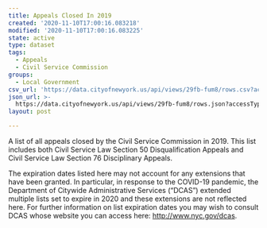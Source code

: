 ```yaml
---
title: Appeals Closed In 2019
created: '2020-11-10T17:00:16.083218'
modified: '2020-11-10T17:00:16.083225'
state: active
type: dataset
tags:
  - Appeals
  - Civil Service Commission
groups:
  - Local Government
csv_url: 'https://data.cityofnewyork.us/api/views/29fb-fum8/rows.csv?accessType=DOWNLOAD'
json_url: >-
  https://data.cityofnewyork.us/api/views/29fb-fum8/rows.json?accessType=DOWNLOAD
layout: post

---
```

A list of all appeals closed by the Civil Service Commission in 2019. This list includes both Civil Service Law Section 50 Disqualification Appeals and Civil Service Law Section 76 Disciplinary Appeals.

The expiration dates listed here may not account for any extensions that have been granted. In particular, in response to the COVID-19 pandemic, the Department of Citywide Administrative Services (“DCAS”) extended multiple lists set to expire in 2020 and these extensions are not reflected here. For further information on list expiration dates  you may wish to consult DCAS whose website you can access here: http://www.nyc.gov/dcas.
